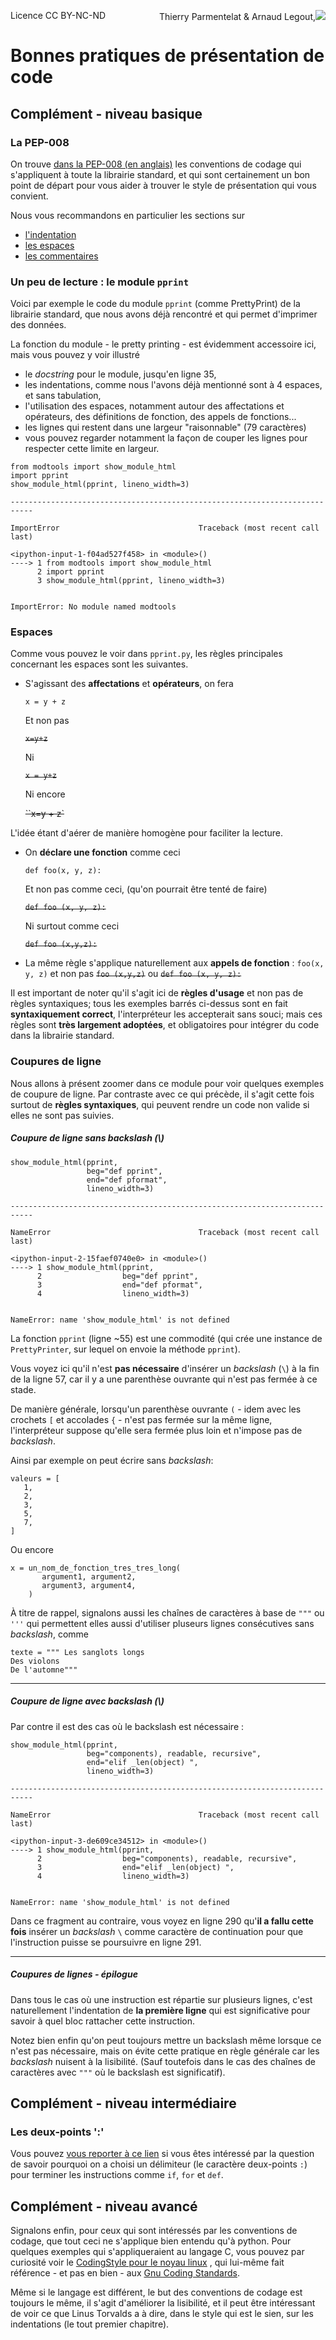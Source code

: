 
<span style="float:left;">Licence CC BY-NC-ND</span><span style="float:right;">Thierry Parmentelat &amp; Arnaud Legout,<img src="../../media/inria-25.png" style="display:inline"></span><br/>

# Bonnes pratiques de présentation de code

## Complément - niveau basique

### La PEP-008

On trouve [dans la PEP-008 (en anglais)](http://legacy.python.org/dev/peps/pep-0008/) les conventions de codage qui s'appliquent à toute la librairie standard, et qui sont certainement un bon point de départ pour vous aider à trouver le style de présentation qui vous convient.

Nous vous recommandons en particulier les sections sur
 * [l'indentation](http://legacy.python.org/dev/peps/pep-0008/#code-lay-out)
 * [les espaces](http://legacy.python.org/dev/peps/pep-0008/#whitespace-in-expressions-and-statements)
 * [les commentaires](http://legacy.python.org/dev/peps/pep-0008/#comments)



### Un peu de lecture : le module `pprint`

Voici par exemple le code du module `pprint` (comme PrettyPrint) de la librairie standard, que nous avons déjà rencontré et qui permet d'imprimer des données.

La fonction du module - le pretty printing - est évidemment accessoire ici, mais vous pouvez y voir illustré
 * le *docstring* pour le module, jusqu'en ligne 35,
 * les indentations, comme nous l'avons déjà mentionné sont à 4 espaces, et sans tabulation,
 * l'utilisation des espaces, notamment autour des affectations et opérateurs, des définitions de fonction, des appels de fonctions...
 * les lignes qui restent dans une largeur "raisonnable" (79 caractères)
 * vous pouvez regarder notamment la façon de couper les lignes pour respecter cette limite en largeur.


```
from modtools import show_module_html
import pprint
show_module_html(pprint, lineno_width=3)
```


    ---------------------------------------------------------------------------

    ImportError                               Traceback (most recent call last)

    <ipython-input-1-f04ad527f458> in <module>()
    ----> 1 from modtools import show_module_html
          2 import pprint
          3 show_module_html(pprint, lineno_width=3)


    ImportError: No module named modtools


### Espaces

Comme vous pouvez le voir dans `pprint.py`, les règles principales concernant les espaces sont les suivantes.

* S'agissant des **affectations** et **opérateurs**, on fera

    `x = y + z`

  Et non pas

    ~~`x=y+z`~~

  Ni

    ~~`x = y+z`~~

  Ni encore

    ~~``x=y + z`~~

L'idée étant d'aérer de manière homogène pour faciliter la lecture.

* On **déclare une fonction** comme ceci

    `def foo(x, y, z):`

   Et non pas comme ceci, (qu'on pourrait être tenté de faire)

    ~~`def foo (x, y, z):`~~

   Ni surtout comme ceci

    ~~`def foo (x,y,z):`~~

* La même règle s'applique naturellement aux **appels de fonction**&nbsp;: `foo(x, y, z)` et non pas ~~`foo (x,y,z)`~~ ou ~~`def foo (x, y, z):`~~

Il est important de noter qu'il s'agit ici de **règles d'usage** et non pas de règles syntaxiques; tous les exemples barrés ci-dessus sont en fait **syntaxiquement correct**, l'interpréteur les accepterait sans souci; mais ces règles sont **très largement adoptées**, et obligatoires pour intégrer du code dans la librairie standard.

### Coupures de ligne

Nous allons à présent zoomer dans ce module pour voir quelques exemples de coupure de ligne. Par contraste avec ce qui précède, il s'agit cette fois surtout de **règles syntaxiques**, qui peuvent rendre un code non valide si elles ne sont pas suivies.

##### Coupure de ligne sans *backslash* (\\)


```
show_module_html(pprint,
                 beg="def pprint",
                 end="def pformat",
                 lineno_width=3)
```


    ---------------------------------------------------------------------------

    NameError                                 Traceback (most recent call last)

    <ipython-input-2-15faef0740e0> in <module>()
    ----> 1 show_module_html(pprint,
          2                  beg="def pprint",
          3                  end="def pformat",
          4                  lineno_width=3)


    NameError: name 'show_module_html' is not defined


La fonction `pprint` (ligne ~55) est une commodité (qui crée une instance de `PrettyPrinter`, sur lequel on envoie la méthode `pprint`).

Vous voyez ici qu'il n'est **pas nécessaire** d'insérer un *backslash* (`\`) à la fin de la ligne 57, car il y a une parenthèse ouvrante qui n'est pas fermée à ce stade.

De manière générale, lorsqu'un parenthèse ouvrante `(` - idem avec les crochets `[` et accolades `{` - n'est pas fermée sur la même ligne, l'interpréteur suppose qu'elle sera fermée plus loin et n'impose pas de *backslash*.

Ainsi par exemple on peut écrire sans *backslash*:

    valeurs = [
       1,
       2,
       3,
       5,
       7,
    ]

Ou encore

    x = un_nom_de_fonction_tres_tres_long(
           argument1, argument2,
           argument3, argument4,
        )

À titre de rappel, signalons aussi les chaînes de caractères à base de `"""` ou `'''` qui permettent elles aussi d'utiliser pluseurs lignes consécutives sans *backslash*, comme

    texte = """ Les sanglots longs
    Des violons
    De l'automne"""

***

##### Coupure de ligne avec *backslash* (\\)

Par contre il est des cas où le backslash est nécessaire&nbsp;:


```
show_module_html(pprint,
                 beg="components), readable, recursive",
                 end="elif _len(object) ",
                 lineno_width=3)
```


    ---------------------------------------------------------------------------

    NameError                                 Traceback (most recent call last)

    <ipython-input-3-de609ce34512> in <module>()
    ----> 1 show_module_html(pprint,
          2                  beg="components), readable, recursive",
          3                  end="elif _len(object) ",
          4                  lineno_width=3)


    NameError: name 'show_module_html' is not defined


Dans ce fragment au contraire, vous voyez en ligne 290 qu'**il a fallu cette fois** insérer un *backslash* `\` comme caractère de continuation pour que l'instruction puisse se poursuivre en ligne 291.

***

##### Coupures de lignes - épilogue

Dans tous le cas où une instruction est répartie sur plusieurs lignes, c'est naturellement l'indentation de **la première ligne** qui est significative pour savoir à quel bloc rattacher cette instruction.

Notez bien enfin qu'on peut toujours mettre un backslash même lorsque ce n'est pas nécessaire, mais on évite cette pratique en règle générale car les *backslash* nuisent à la lisibilité. (Sauf toutefois dans le cas des chaînes de caractères avec `"""` où le backslash est significatif).

## Complément - niveau intermédiaire

### Les deux-points ':'

Vous pouvez [vous reporter à ce lien](https://docs.python.org/2/faq/design.html#why-are-colons-required-for-the-if-while-def-class-statements) si vous êtes intéressé par la question de savoir pourquoi on a choisi un délimiteur (le caractère deux-points `:`) pour terminer les instructions comme `if`, `for` et `def`.

## Complément - niveau avancé

Signalons enfin, pour ceux qui sont intéressés par les conventions de codage, que tout ceci ne s'applique bien entendu qu'à python. Pour quelques exemples qui s'appliqueraient au langage C, vous pouvez par curiosité voir le [CodingStyle pour le noyau linux](https://www.kernel.org/doc/Documentation/CodingStyle) , qui lui-même fait référence - et pas en bien - aux [Gnu Coding Standards](http://www.gnu.org/prep/standards/standards.html).

Même si le langage est différent, le but des conventions de codage est toujours le même, il s'agit d'améliorer la lisibilité, et il peut être intéressant de voir ce que Linus Torvalds a à dire, dans le style qui est le sien, sur les indentations (le tout premier chapitre).
